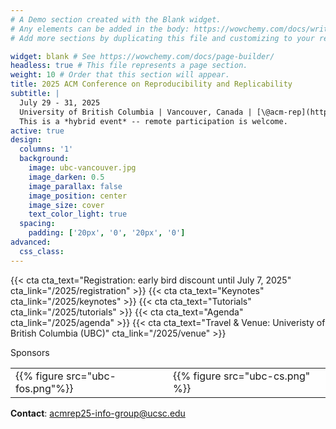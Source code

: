```yaml
---
# A Demo section created with the Blank widget.
# Any elements can be added in the body: https://wowchemy.com/docs/writing-markdown-latex/
# Add more sections by duplicating this file and customizing to your requirements.

widget: blank # See https://wowchemy.com/docs/page-builder/
headless: true # This file represents a page section.
weight: 10 # Order that this section will appear.
title: 2025 ACM Conference on Reproducibility and Replicability
subtitle: |
  July 29 - 31, 2025  
  University of British Columbia | Vancouver, Canada | [\@acm-rep](https://www.linkedin.com/company/acm-rep)  
  This is a *hybrid event* -- remote participation is welcome.
active: true
design:
  columns: '1'
  background:
    image: ubc-vancouver.jpg
    image_darken: 0.5
    image_parallax: false
    image_position: center
    image_size: cover
    text_color_light: true
  spacing:
    padding: ['20px', '0', '20px', '0']
advanced:
  css_class:
---
```


{{< cta cta_text="Registration: early bird discount until July 7, 2025" cta_link="/2025/registration" >}}
{{< cta cta_text="Keynotes" cta_link="/2025/keynotes" >}}
{{< cta cta_text="Tutorials" cta_link="/2025/tutorials" >}}
{{< cta cta_text="Agenda" cta_link="/2025/agenda" >}}
{{< cta cta_text="Travel & Venue: Univeristy of British Columbia (UBC)" cta_link="/2025/venue" >}}

Sponsors

<table style="background-color: rgba(255, 255, 255, 0.1)">
<tr>
<td style="background-color: rgba(255, 255, 255, 0.5)" width="48%">{{% figure src="ubc-fos.png"%}}</td>
<td style="background-color: rgba(255, 255, 255, 0.5)" width="48%">{{% figure src="ubc-cs.png" %}}</td>
</tr>
</table>

**Contact**: [acmrep25-info-group@ucsc.edu](mailto:acmrep25-info-group@ucsc.edu)
